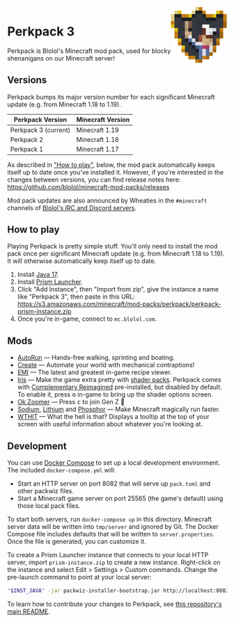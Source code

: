 <img src="images/perkpack-128.png" style="display: block; float: right">

# Perkpack 3

Perkpack is Blolol's Minecraft mod pack, used for blocky shenanigans on our Minecraft server!

## Versions

Perkpack bumps its major version number for each significant Minecraft update (e.g. from Minecraft 1.18 to 1.19).

| Perkpack Version     | Minecraft Version |
|----------------------|-------------------|
| Perkpack 3 (current) | Minecraft 1.19    |
| Perkpack 2           | Minecraft 1.18    |
| Perkpack 1           | Minecraft 1.17    |

As described in ["How to play"](#how-to-play), below, the mod pack automatically keeps itself up to date once you've installed it. However, if you're interested in the changes between versions, you can find release notes here: https://github.com/blolol/minecraft-mod-packs/releases

Mod pack updates are also announced by Wheaties in the `#minecraft` channels of [Blolol's IRC and Discord servers](https://blolol.com/chat).

## How to play

Playing Perkpack is pretty simple stuff. You'll only need to install the mod pack once per significant Minecraft update (e.g. from Minecraft 1.18 to 1.19). It will otherwise automatically keep itself up to date.

1. Install [Java 17](https://prismlauncher.org/wiki/getting-started/installing-java/).
1. Install [Prism Launcher](https://prismlauncher.org).
1. Click "Add Instance", then "Import from zip", give the instance a name like "Perkpack 3", then paste in this URL: https://s3.amazonaws.com/minecraft/mod-packs/perkpack/perkpack-prism-instance.zip
1. Once you're in-game, connect to `mc.blolol.com`.

## Mods

* [AutoRun](https://modrinth.com/mod/autorun) — Hands-free walking, sprinting and boating.
* [Create](https://modrinth.com/mod/create-fabric) — Automate your world with mechanical contraptions!
* [EMI](https://modrinth.com/mod/emi) — The latest and greatest in-game recipe viewer.
* [Iris](https://modrinth.com/mod/iris) — Make the game extra pretty with [shader packs](https://github.com/IrisShaders/Iris/blob/1.19.3/docs/supportedshaders.md). Perkpack comes with [Complementary Reimagined](https://www.complementary.dev/reimagined/) pre-installed, but disabled by default. To enable it, press <kbd>o</kbd> in-game to bring up the shader options screen.
* [Ok Zoomer](https://modrinth.com/mod/ok-zoomer) — Press <kbd>c</kbd> to join Gen Z 🔭
* [Sodium](https://modrinth.com/mod/sodium), [Lithium](https://modrinth.com/mod/lithium) and [Phosphor](https://modrinth.com/mod/phosphor) — Make Minecraft magically run faster.
* [WTHIT](https://modrinth.com/mod/wthit) — What the hell is that? Displays a tooltip at the top of your screen with useful information about whatever you're looking at.

## Development

You can use [Docker Compose](https://docs.docker.com/compose/) to set up a local development environment. The included `docker-compose.yml` will:

* Start an HTTP server on port 8082 that will serve up `pack.toml` and other packwiz files.
* Start a Minecraft game server on port 25565 (the game's default) using those local pack files.

To start both servers, run `docker-compose up` in this directory. Minecraft server data will be written into `tmp/server` and ignored by Git. The Docker Compose file includes defaults that will be written to `server.properties`. Once the file is generated, you can customize it.

To create a Prism Launcher instance that connects to your local HTTP server, import `prism-instance.zip` to create a new instance. Right-click on the instance and select Edit > Settings > Custom commands. Change the pre-launch command to point at your local server:

```sh
"$INST_JAVA" -jar packwiz-installer-bootstrap.jar http://localhost:8082/pack.toml
```

To learn how to contribute your changes to Perkpack, see [this repository's main README](../../README.md).
